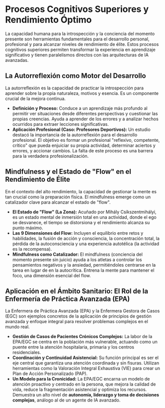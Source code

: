 # Procesos Cognitivos Superiores y Rendimiento Óptimo

La capacidad humana para la introspección y la conciencia del momento presente son herramientas fundamentales para el desarrollo personal, profesional y para alcanzar niveles de rendimiento de élite. Estos procesos cognitivos superiores permiten transformar la experiencia en aprendizaje significativo y tienen paralelismos directos con las arquitecturas de IA avanzadas.

## La Autorreflexión como Motor del Desarrollo

La autorreflexión es la capacidad de practicar la introspección para aprender sobre la propia naturaleza, motivos y esencia. Es un componente crucial de la mejora continua.

*   **Definición y Proceso:** Conduce a un aprendizaje más profundo al permitir ver situaciones desde diferentes perspectivas y cuestionar las propias creencias. Ayuda a aprender de los errores y a analizar hechos ocurridos para extraer lecciones significativas.
*   **Aplicación Profesional (Caso: Profesores Deportivos):** Un estudio destacó la importancia de la autorreflexión para el desarrollo profesional. El objetivo es formar un profesional "reflexivo, competente, crítico" que pueda enjuiciar su propia actividad, determinar aciertos y errores, y accionar cambios. La falta de este proceso es una barrera para la verdadera profesionalización.

## Mindfulness y el Estado de "Flow" en el Rendimiento de Élite

En el contexto del alto rendimiento, la capacidad de gestionar la mente es tan crucial como la preparación física. El mindfulness emerge como un catalizador clave para alcanzar el estado de "flow".

*   **El Estado de "Flow" (La Zona):** Acuñado por Mihály Csíkszentmihályi, es un estado mental de inmersión total en una actividad, donde el ego se desvanece, el tiempo se distorsiona y el rendimiento alcanza su punto máximo.
*   **Las 9 Dimensiones del Flow:** Incluyen el equilibrio entre retos y habilidades, la fusión de acción y consciencia, la concentración total, la pérdida de la autoconsciencia y una experiencia autotélica (la actividad es la recompensa).
*   **Mindfulness como Catalizador:** El mindfulness (conciencia del momento presente sin juicio) ayuda a los atletas a controlar los pensamientos negativos y la ansiedad, permitiéndoles centrarse en la tarea en lugar de en la autocrítica. Entrena la mente para mantener el foco, una dimensión esencial del flow.

## Aplicación en el Ámbito Sanitario: El Rol de la Enfermería de Práctica Avanzada (EPA)

La Enfermera de Práctica Avanzada (EPA) y la Enfermera Gestora de Casos (EGC) son ejemplos concretos de la aplicación de principios de gestión avanzada y enfoque integral para resolver problemas complejos en el mundo real.

*   **Gestión de Casos de Pacientes Crónicos Complejos:** La labor de la EPA/EGC se centra en la población más vulnerable, actuando como un puente entre la atención hospitalaria, primaria y los centros residenciales.
*   **Coordinación y Continuidad Asistencial:** Su función principal es ser el eje central que garantiza una atención coordinada y sin fisuras. Utilizan herramientas como la Valoración Integral Exhaustiva (VIE) para crear un Plan de Acción Personalizado (PAP).
*   **Un Modelo para la Cronicidad:** La EPA/EGC encarna un modelo de atención proactivo y centrado en la persona, que mejora la calidad de vida, reduce la fragmentación asistencial y optimiza los recursos. Demuestra un alto nivel de **autonomía, liderazgo y toma de decisiones complejas**, análogo al de un agente de IA avanzado.
